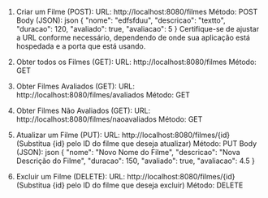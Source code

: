 1. Criar um Filme (POST):
URL: http://localhost:8080/filmes
Método: POST
Body (JSON):
json
   {
        "nome": "edfsfduu",
        "descricao": "textto",
        "duracao": 120,
        "avaliado": true,
        "avaliacao": 5
   }
Certifique-se de ajustar a URL conforme necessário, dependendo de onde sua aplicação está hospedada e a porta que está usando.

2. Obter todos os Filmes (GET):
URL: http://localhost:8080/filmes
Método: GET

3. Obter Filmes Avaliados (GET):
URL: http://localhost:8080/filmes/avaliados
Método: GET

4. Obter Filmes Não Avaliados (GET):
URL: http://localhost:8080/filmes/naoavaliados
Método: GET

5. Atualizar um Filme (PUT):
URL: http://localhost:8080/filmes/{id} (Substitua {id} pelo ID do filme que deseja atualizar)
Método: PUT
Body (JSON):
json
{
    "nome": "Novo Nome do Filme",
    "descricao": "Nova Descrição do Filme",
    "duracao": 150,
    "avaliado": true,
    "avaliacao": 4.5
}

6. Excluir um Filme (DELETE):
URL: http://localhost:8080/filmes/{id} (Substitua {id} pelo ID do filme que deseja excluir)
Método: DELETE